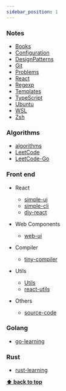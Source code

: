 ```yaml
---
sidebar_position: 1
---
```


### Notes

- [Books](Books.md)
- [Configuration](Configuration/prettier.md)
- [DesignPatterns](DesignPatterns/Abstract-Factory.md)
- [Git](Git.md)
- [Problems](Problems/FrontEnd.md)
- [React](React.md)
- [Regexp](Regexp.md)
- [Templates](Templates.md)
- [TypeScript](TypeScript.md)
- [Ubuntu](Ubuntu.md)
- [WSL](WSL.md)
- [Zsh](Zsh.md)

### Algorithms

- [algorithms](https://github.com/z9956/algorithms)
- [LeetCode](https://github.com/z9956/LeetCode)
- [LeetCode-Go](https://github.com/z9956/LeetCode-Go)

### Front end

- React

  - [simple-ui](https://github.com/z9956/simple-ui)
  - [simple-cli](https://github.com/z9956/simple-cli)
  - [diy-react](https://github.com/z9956/diy-react)

- Web Components

  - [web-ui](https://github.com/z9956/web-ui)

- Compiler

  - [tiny-compiler](https://github.com/z9956/tiny-compiler)

- Utils

  - [Utils](Utils/)
  - [react-utils](https://github.com/z9956/react-utils)

- Others
  - [source-code](https://github.com/z9956/source-code)

### Golang

- [go-learning](https://github.com/z9956/go-learning)

### Rust

- [rust-learning](https://github.com/z9956/rust-learning)

**[⬆ back to top](#notes)**
